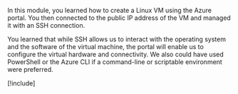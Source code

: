 In this module, you learned how to create a Linux VM using the Azure portal. You then connected to the public IP address of the VM and managed it with an SSH connection.

You learned that while SSH allows us to interact with the operating system and the software of the virtual machine, the portal will enable us to configure the virtual hardware and connectivity. We also could have used PowerShell or the Azure CLI if a command-line or scriptable environment were preferred.

<!-- Cleanup sandbox -->
[!include[](../../../includes/azure-sandbox-cleanup.md)]
